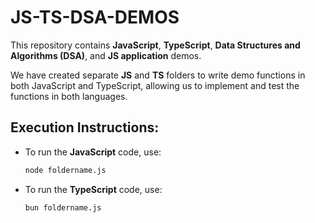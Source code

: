# JS-TS-DSA-DEMOS

This repository contains **JavaScript**, **TypeScript**, **Data Structures and Algorithms (DSA)**, and **JS application** demos.

We have created separate **JS** and **TS** folders to write demo functions in both JavaScript and TypeScript, allowing us to implement and test the functions in both languages.

## Execution Instructions:

- To run the **JavaScript** code, use:  
  ```bash
  node foldername.js

- To run the **TypeScript** code, use:  
  ```bash
  bun foldername.js

